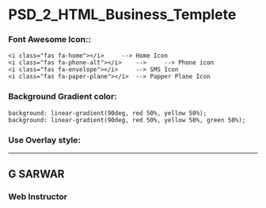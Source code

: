 # PSD_2_HTML_Business_Templete

### Font Awesome Icon::	
	<i class="fas fa-home"></i>		--> Home Icon
	<i class="fas fa-phone-alt"></i>	--> 	--> Phone icon
	<i class="fas fa-envelope"></i>		--> SMS Icon
	<i class="fas fa-paper-plane"></i>	--> Papper Plane Icon

### Background Gradient color:
	background: linear-gradient(90deg, red 50%, yellow 50%);
	background: linear-gradient(90deg, red 50%, yellow 50%, green 50%);	

### Use Overlay style:


***
## G SARWAR
### Web Instructor
